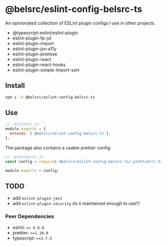 # @belsrc/eslint-config-belsrc-ts

An opinionated collection of ESLint plugin configs I use in other projects.

* @typescript-eslint/eslint-plugin
* eslint-plugin-fp-jxl
* eslint-plugin-import
* eslint-plugin-jsx-a11y
* eslint-plugin-promise
* eslint-plugin-react
* eslint-plugin-react-hooks
* eslint-plugin-simple-import-sort

## Install

```bash
npm i -D @belsrc/eslint-config-belsrc-ts
```

## Use

```js
// .eslintrc.js
module.exports = {
  extends: ['@belsrc/eslint-config-belsrc-ts'],
};
```

The package also contains a usable prettier config.

```js
// .prettierrc.js
const config = require('@belsrc/eslint-config-belsrc-ts/.prettierrc');

module.exports = config;
```

## TODO

* add `eslint-plugin-jest`
* add `eslint-plugin-security` (is it maintained enough to use?)

### Peer Dependencies

* eslint: `>= 6.6.0`
* prettier: `>=1.19.0`
* typescript: `>=3.7.5`
